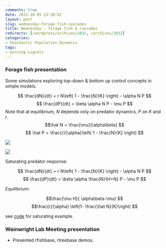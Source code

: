 ```yaml
---
comments: true
date: 2011-10-05 23:38:52
layout: post
slug: wednesday-forage-fish-cascades
title: Wednesday - forage fish & cascades
redirects: [/wordpress/archives/2832, /archives/2832]
categories:
- Stochastic Population Dynamics
tags:
- warning-signals
---
```


### Forage fish presentation


Some simulations exploring top-down & bottom up control concepts in simple models.

$$ \frac{dN}{dt} = r N\left( 1 - \frac{N}{K} \right) - \alpha N P $$
$$ \frac{dP}{dt} = \beta \alpha N P - \mu P $$
Note that at equilibrium, _N_ depends only on predator dynamics, _P_ on _K_ and _r_.
$$\hat N = \frac{\mu}{\alpha\beta} $$
$$ \hat P = \frac{r}{\alpha}\left( 1 - \frac{N}{K} \right) $$

![]( http://farm7.staticflickr.com/6229/6218801964_2959d33d3a_o.png )


![]( http://farm7.staticflickr.com/6172/6218281173_8baf1ac355_o.png )


Saturating predator response:

$$ \frac{dN}{dt} = r N\left( 1 - \frac{N}{K} \right) - \alpha N P $$
$$ \frac{dP}{dt} = \beta \alpha \frac{N}{H+N} P - \mu P $$

Equilibrium:

$$\frac{\mu H}{ \alpha\beta-\mu} $$ 
$$\frac{r}{\alpha} \left(1- \frac{\hat N}{K}\right) $$



see [code](https://github.com/cboettig/structured-populations/blob/master/demo/cascades2.R) for saturating example.


### Wainwright Lab Meeting presentation





	
  * Presented rfishbase, rtreebase demos.


